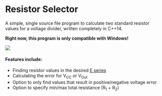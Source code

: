 # Resistor Selector
A simple, single source file program to calculate two standard resistor values for a voltage divider, written completely in C++14.

**Right now, this program is only compatible with Windows!**

![](https://d1whtlypfis84e.cloudfront.net/guides/wp-content/uploads/2019/11/04074822/698px-Voltage_divider.svg_-273x300.png)

#### Features include:
 - Finding resistor values in the desired [E series](https://en.wikipedia.org/wiki/E_series_of_preferred_numbers)
 - Calculating the error for V<sub>CC</sub> or V<sub>Out</sub>
 - Option to only find values that result in positive/negative voltage error
 - Option to specify min/max total resistance (R<sub>1</sub> + R<sub>2</sub>)
 

